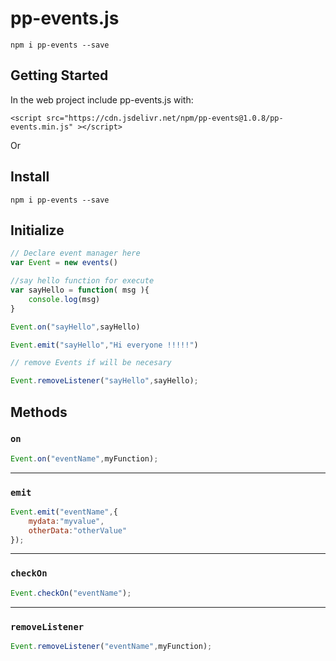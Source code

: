 # pp-events.js

```
npm i pp-events --save
```

## Getting Started

In the web project include pp-events.js with:

```
<script src="https://cdn.jsdelivr.net/npm/pp-events@1.0.8/pp-events.min.js" ></script>
```

Or

## Install

```
npm i pp-events --save
```

## Initialize

```javascript
// Declare event manager here
var Event = new events()

//say hello function for execute
var sayHello = function( msg ){
	console.log(msg)
}

Event.on("sayHello",sayHello)

Event.emit("sayHello","Hi everyone !!!!!")

// remove Events if will be necesary

Event.removeListener("sayHello",sayHello);

```

## Methods

### `on`

```javascript
Event.on("eventName",myFunction);
```
---

### `emit`
```javascript
Event.emit("eventName",{
	mydata:"myvalue",
	otherData:"otherValue"
});
```
---

### `checkOn`
```javascript
Event.checkOn("eventName");
```
---

### `removeListener`
```javascript
Event.removeListener("eventName",myFunction);
```
